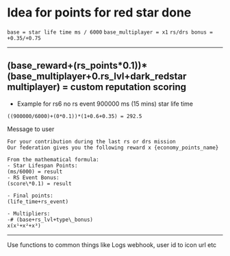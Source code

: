 # Idea for points for red star done
```base = star life time ms / 6000```
```base_multiplayer = x1```
```rs/drs bonus = +0.35/+0.75```

----
(base_reward+(rs_points\*0.1))\*(base_multiplayer+0.rs_lvl+dark_redstar multiplayer) = custom reputation scoring
----


- Example for rs6 no rs event 900000 ms (15 mins) star life time

```((900000/6000)+(0*0.1))*(1+0.6+0.35) = 292.5```

Message to user
```
For your contribution during the last rs or drs mission
Our federation gives you the following reward x {economy_points_name}

From the mathematical formula:
- Star Lifespan Points:
(ms/6000) = result
- RS Event Bonus:
(score\*0.1) = result

- Final points:
(life_time+rs_event)

- Multipliers:
-# (base+rs_lvl+type\_bonus)
x(x¹+x²+x³)

```









------

Use functions to common things like
Logs webhook, user id to icon url
etc

